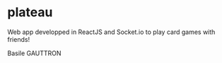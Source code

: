 # plateau

Web app developped in ReactJS and Socket.io to play card games with friends!

Basile GAUTTRON
